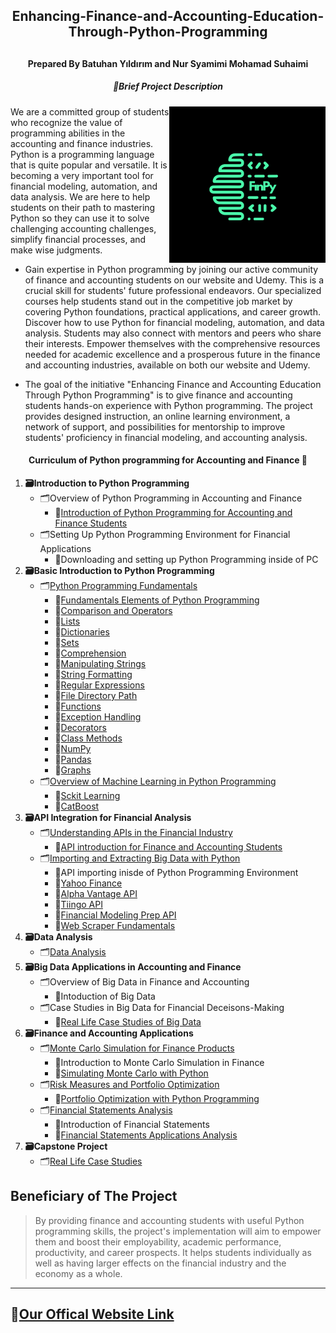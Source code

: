 <h2 align="center">
Enhancing-Finance-and-Accounting-Education-Through-Python-Programming</a>
</h2>
<h2 align="left">
</h2>

<h4 align="center">
Prepared By Batuhan Yıldırım and Nur Syamimi Mohamad Suhaimi
</h4> 

<h5 align="center">
📍Brief Project Description
</h5> 

<img src="https://github.com/Ybatuhan-EcoBooster/Enhancing-Finance-and-Accounting-Education-Through-Python-Programming/blob/main/Logo/Green%20Modern%20Digital%20Service%20Logo.png" alt="notion avatar" width="250" height="250" align="right">
We are a committed group of students who recognize the value of programming abilities in the accounting and finance industries. Python is a programming language that is quite popular and versatile. It is becoming a very important tool for financial modeling, automation, and data analysis. We are here to help students on their path to mastering Python so they can use it to solve challenging accounting challenges, simplify financial processes, and make wise judgments.

*  Gain expertise in Python programming by joining our active community of finance and accounting students on our website and Udemy. This is a crucial skill for students' future professional endeavors. Our specialized courses help students stand out in the competitive job market by covering Python foundations, practical applications, and career growth. Discover how to use Python for financial modeling, automation, and data analysis. Students may also connect with mentors and peers who share their interests. Empower themselves with the comprehensive resources needed for academic excellence and a prosperous future in the finance and accounting industries, available on both our website and Udemy.

* The goal of the initiative "Enhancing Finance and Accounting Education Through Python Programming" is to give finance and accounting students hands-on experience with Python programming. The project provides designed instruction, an online learning environment, a network of support, and possibilities for mentorship to improve students' proficiency in financial modeling, and accounting analysis.

<h4 align="center">
Curriculum of Python programming for Accounting and Finance 📅
</h4> 

1.  **🗃Introduction to Python Programming**
    -  🗂Overview of Python Programming in Accounting and Finance
        -  📑[Introduction of Python Programming for Accounting and Finance Students](https://github.com/Ybatuhan-EcoBooster/Enhancing-Finance-and-Accounting-Education-Through-Python-Programming/blob/main/Introduction%20Python%20Programming.pdf)
    -  🗂Setting Up Python Programming Environment for Financial Applications
        -  📑Downloading and setting up Python Programming inside of PC
2.	**🗃Basic Introduction to Python Programming**
     -  🗂[Python Programming Fundamentals](https://github.com/Ybatuhan-EcoBooster/Enhancing-Finance-and-Accounting-Education-Through-Python-Programming/tree/main/Fundamentel_Courses)
         - 📑[Fundamentals Elements of Python Programming](https://github.com/Ybatuhan-EcoBooster/Enhancing-Finance-and-Accounting-Education-Through-Python-Programming/blob/main/Fundamentel_Courses/1_Fundamentels.ipynb)
         - 📑[Comparison and Operators](https://github.com/Ybatuhan-EcoBooster/Enhancing-Finance-and-Accounting-Education-Through-Python-Programming/blob/main/Fundamentel_Courses/2_Comparison_Operators.ipynb)
         - 📑[Lists](https://github.com/Ybatuhan-EcoBooster/Enhancing-Finance-and-Accounting-Education-Through-Python-Programming/blob/main/Fundamentel_Courses/3_Lists.ipynb)
         - 📑[Dictionaries](https://github.com/Ybatuhan-EcoBooster/Enhancing-Finance-and-Accounting-Education-Through-Python-Programming/blob/main/Fundamentel_Courses/4_Dictionaries.ipynb)
         - 📑[Sets](https://github.com/Ybatuhan-EcoBooster/Enhancing-Finance-and-Accounting-Education-Through-Python-Programming/blob/main/Fundamentel_Courses/5_Sets.ipynb)
         - 📑[Comprehension](https://github.com/Ybatuhan-EcoBooster/Enhancing-Finance-and-Accounting-Education-Through-Python-Programming/blob/main/Fundamentel_Courses/6_Comprehensions.ipynb)
         - 📑[Manipulating Strings](https://github.com/Ybatuhan-EcoBooster/Enhancing-Finance-and-Accounting-Education-Through-Python-Programming/blob/main/Fundamentel_Courses/7_Manipulating_Strings.ipynb)
         - 📑[String Formatting](https://github.com/Ybatuhan-EcoBooster/Enhancing-Finance-and-Accounting-Education-Through-Python-Programming/blob/main/Fundamentel_Courses/8_StringFormatting.ipynb)
         - 📑[Regular Expressions](https://github.com/Ybatuhan-EcoBooster/Enhancing-Finance-and-Accounting-Education-Through-Python-Programming/blob/main/Fundamentel_Courses/9_RegularExpressions.ipynb)
         - 📑[File Directory Path](https://github.com/Ybatuhan-EcoBooster/Enhancing-Finance-and-Accounting-Education-Through-Python-Programming/blob/main/Fundamentel_Courses/10_File_Directory_Paths.ipynb)
         - 📑[Functions](https://github.com/Ybatuhan-EcoBooster/Enhancing-Finance-and-Accounting-Education-Through-Python-Programming/blob/main/Fundamentel_Courses/11_Functions.ipynb)
         - 📑[Exception Handling](https://github.com/Ybatuhan-EcoBooster/Enhancing-Finance-and-Accounting-Education-Through-Python-Programming/blob/main/Fundamentel_Courses/12_ExceptionHandling.ipynb)
         - 📑[Decorators](https://github.com/Ybatuhan-EcoBooster/Enhancing-Finance-and-Accounting-Education-Through-Python-Programming/blob/main/Fundamentel_Courses/13_Decorators.ipynb)
         - 📑[Class Methods](https://github.com/Ybatuhan-EcoBooster/Enhancing-Finance-and-Accounting-Education-Through-Python-Programming/blob/main/Fundamentel_Courses/14_ClassMethods.ipynb)
         - 📑[NumPy](https://github.com/Ybatuhan-EcoBooster/Enhancing-Finance-and-Accounting-Education-Through-Python-Programming/blob/main/Fundamentel_Courses/15_NumPy.ipynb)
         - 📑[Pandas](https://github.com/Ybatuhan-EcoBooster/Enhancing-Finance-and-Accounting-Education-Through-Python-Programming/blob/main/Fundamentel_Courses/16_Pandas.ipynb)
         - 📑[Graphs](https://github.com/Ybatuhan-EcoBooster/Enhancing-Finance-and-Accounting-Education-Through-Python-Programming/blob/main/Fundamentel_Courses/17_Graphs.ipynb)
    - 🗂[Overview of Machine Learning in Python Programming](https://github.com/Ybatuhan-EcoBooster/Enhancing-Finance-and-Accounting-Education-Through-Python-Programming/tree/main/MachineLearning_Example)
        - 📑[Sckit Learning](https://github.com/Ybatuhan-EcoBooster/Enhancing-Finance-and-Accounting-Education-Through-Python-Programming/blob/main/MachineLearning_Example/Scikit-Learn.ipynb)
        - 📑[CatBoost](https://github.com/Ybatuhan-EcoBooster/Enhancing-Finance-and-Accounting-Education-Through-Python-Programming/blob/main/MachineLearning_Example/Catbooster.ipynb)
3.  **🗃API Integration for Financial Analysis**
       -  🗂[Understanding APIs in the Financial Industry](https://github.com/Ybatuhan-EcoBooster/Enhancing-Finance-and-Accounting-Education-Through-Python-Programming/tree/main/API%20Introduction)
           - 📑[API introduction for Finance and Accounting Students](https://github.com/Ybatuhan-EcoBooster/Enhancing-Finance-and-Accounting-Education-Through-Python-Programming/blob/main/API%20Introduction/API%20Introduction.pdf)
       -   🗂[Importing and Extracting Big Data with Python](https://github.com/Ybatuhan-EcoBooster/Enhancing-Finance-and-Accounting-Education-Through-Python-Programming/tree/main/API%20Introduction)
           - 📑API importing inisde of Python Programming Environment
           - 📑[Yahoo Finance](https://github.com/Ybatuhan-EcoBooster/Enhancing-Finance-and-Accounting-Education-Through-Python-Programming/blob/main/API%20Introduction/Yahoo_Finance_Data_Set.ipynb)
           - 📑[Alpha Vantage API](https://github.com/Ybatuhan-EcoBooster/Enhancing-Finance-and-Accounting-Education-Through-Python-Programming/blob/main/API%20Introduction/AlphaVantage_Data_Set.ipynb)
           - 📑[Tiingo API](https://github.com/Ybatuhan-EcoBooster/Enhancing-Finance-and-Accounting-Education-Through-Python-Programming/blob/main/API%20Introduction/Tiingo.ipynb)
           - 📑[Financial Modeling Prep API](https://github.com/Ybatuhan-EcoBooster/Enhancing-Finance-and-Accounting-Education-Through-Python-Programming/blob/main/API%20Introduction/Financial_Modeling_Prep.ipynb)
           - 📑[Web Scraper Fundamentals](https://github.com/Ybatuhan-EcoBooster/Enhancing-Finance-and-Accounting-Education-Through-Python-Programming/blob/main/API%20Introduction/Web_Scraper.ipynb)
4.    **🗃Data Analysis**
      -    🗂[Data Analysis](https://github.com/Ybatuhan-EcoBooster/Enhancing-Finance-and-Accounting-Education-Through-Python-Programming/blob/main/Data_Analysis/Data_Analysis_Example.ipynb)
5.   **🗃Big Data Applications in Accounting and Finance**
       -  🗂Overview of Big Data in Finance and Accounting
           -  📑Intoduction of Big Data
       -  🗂Case Studies in Big Data for Financial Deceisons-Making
           -  📑[Real Life Case Studies of Big Data](https://github.com/Ybatuhan-EcoBooster/Enhancing-Finance-and-Accounting-Education-Through-Python-Programming/tree/main/Reallife_Case_Study_and_big_data)
6. **🗃Finance and Accounting Applications**
     -  🗂[Monte Carlo Simulation for Finance Products](https://github.com/Ybatuhan-EcoBooster/Enhancing-Finance-and-Accounting-Education-Through-Python-Programming/tree/main/FinancialFormulas)
        - 📑Introduction to Monte Carlo Simulation in Finance
        - 📑[Simulating Monte Carlo with Python](https://github.com/Ybatuhan-EcoBooster/Enhancing-Finance-and-Accounting-Education-Through-Python-Programming/blob/main/FinancialFormulas/Monte_Carlo_Simulation.ipynb)
    -  🗂[Risk Measures and Portfolio Optimization](https://github.com/Ybatuhan-EcoBooster/Enhancing-Finance-and-Accounting-Education-Through-Python-Programming/tree/main/Portfolio_Optimization)
        - 📑[Portfolio Optimization with Python Programming](https://github.com/Ybatuhan-EcoBooster/Enhancing-Finance-and-Accounting-Education-Through-Python-Programming/blob/main/Portfolio_Optimization/Portfolio_Optimization.ipynb)
    -  🗂[Financial Statements Analysis](https://github.com/Ybatuhan-EcoBooster/Enhancing-Finance-and-Accounting-Education-Through-Python-Programming/tree/main/FinancialFormulas)
       - 📑Introduction of Financial Statements
       - 📑[Financial Statements Applications Analysis](https://github.com/Ybatuhan-EcoBooster/Enhancing-Finance-and-Accounting-Education-Through-Python-Programming/blob/main/FinancialFormulas/Financial_formulas.ipynb)
7. **🗃Capstone Project**
     -  🗂[Real Life Case Studies](https://github.com/Ybatuhan-EcoBooster/Enhancing-Finance-and-Accounting-Education-Through-Python-Programming/tree/main/Reallife_Case_Study_and_big_data)
  

## Beneficiary of The Project
> By providing finance and accounting students with useful Python programming skills, the project's implementation will aim to empower them and boost their employability, academic performance, productivity, and career prospects. It helps students individually as well as having larger effects on the financial industry and the economy as a whole.

---

## 📌[Our Offical Website Link](https://academycourse.framer.ai/page)
   
